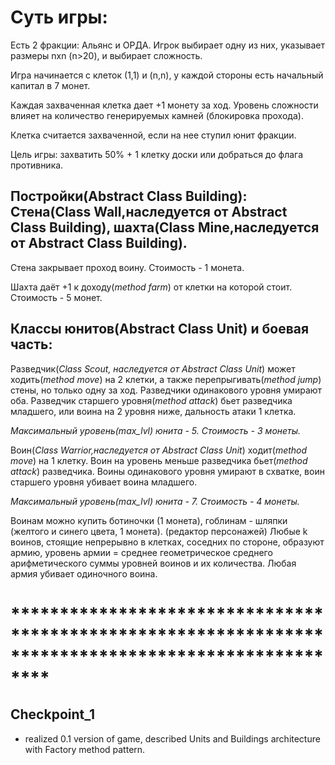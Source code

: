 # Суть игры:

Есть 2 фракции: Альянс и ОРДА. Игрок выбирает одну из них, указывает размеры nхn (n>20), и выбирает сложность.

Игра начинается с клеток (1,1) и (n,n), у каждой стороны есть начальный капитал в 7 монет.

Каждая захваченная клетка дает +1 монету за ход. Уровень сложности влияет на количество генерируемых камней (блокировка прохода).

Клетка считается захваченной, если на нее ступил юнит фракции.

Цель игры: захватить 50% + 1 клетку доски или добраться до флага противника.

## Постройки(Abstract Class Building): Стена(Class Wall,наследуется от Abstract Class Building), шахта(Class Mine,наследуется от  Abstract Class Building).

Стенa закрывает проход воину. Стоимость - 1 монета.

Шахта даёт +1 к доходу(*method farm*) от клетки на которой стоит. Стоимость - 5 монет.

## Классы юнитов(Abstract Class Unit) и боевая часть:

Разведчик(*Class Scout, наследуется от Abstract Class Unit*) может ходить(*method move*)  на 2 клетки, а также перепрыгивать(*method jump*) стены, но только одну за ход. Разведчики одинакового уровня умирают оба. Разведчик старшего уровня(*method attack*) бьет разведчика младшего, или воина на 2 уровня ниже, дальность атаки 1 клетка.

*Максимальный уровень(max_lvl) юнита - 5. Стоимость - 3 монеты.*

Воин(*Class Warrior,наследуется от Abstract Class Unit*) ходит(*method move*) на 1 клетку. Воин на уровень меньше разведчика бьет(*method attack*) разведчика. Воины одинакового уровня умирают в схватке, воин старшего уровня убивает воина младшего.

*Максимальный уровень(max_lvl) юнита - 7. Стоимость - 4 монеты.*

Воинам можно купить ботиночки (1 монета), гоблинам - шляпки (желтого и синего цвета, 1 монета). (редактор персонажей) Любые k воинов, стоящие непрерывно в клетках, соседних по стороне, образуют армию, уровень армии = среднее геометрическое среднего арифметического суммы уровней воинов и их количества. Любая армия убивает одиночного воина.

# ****************************************************************************************************
## Checkpoint_1
 - realized 0.1 version of game, described Units and Buildings architecture with Factory method pattern.
